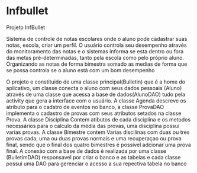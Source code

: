 # Infbullet
Projeto InfBullet

Sistema de controle de notas escolares onde o aluno pode
cadastrar suas notas, escola, criar um perfil.
O usuário controla seu desempenho através do monitoramento das 
notas e o sistemas informa se esta dentro ou fora das metas 
pré-determinadas, tanto pela escola como pelo próprio aluno.
Organizando as notas de forma bimestra somado as medias de forma 
que se possa controla se o aluno está com um bom desempenho

O projeto e constituido de uma classe principal(Bulletin) que é a home
do aplicativo, um classe conecta o aluno com seus dados pessoais (Aluno)
através de uma classe que acessa a base de dados(AlunoDAO) tudo pela activity
que gera a interface com o usuário. A classe Agenda descreve os atributo para o 
cadstro de eventos no banco, a classe ProvaDAO implementa o cadastro de provas
com seus atributos setados na classe Prova.
A classe Disciplina Contem atibutos de cada disciplina e os metodos necessários
para o calculo da média das provas, uma disciplina possui varias provas. A
classe Bimestre contem Varias discilinas com duas ou tres provas cada, uma ou 
duas provas normais e uma recuperaçao ou prova final, sendo que o final dos quatro
bimestres é possível adcionar uma prova final.
A conexão com a base de dados é realizada por uma classe (BulletimDAO)
responsavel por criar o banco e as tabelas e cada classe possui uma DAO 
para gerenciar o acesso a sua repectiva tabela no banco
